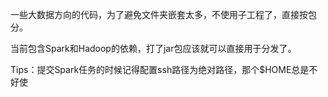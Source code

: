 一些大数据方向的代码，为了避免文件夹嵌套太多，不使用子工程了，直接按包分。

当前包含Spark和Hadoop的依赖，打了jar包应该就可以直接用于分发了。

Tips：提交Spark任务的时候记得配置ssh路径为绝对路径，那个$HOME总是不好使